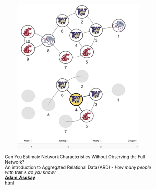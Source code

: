 <body>
    <div class="container">
        <h1></h1>
        <article>
            <br>
            <div class="explainers">
                <ol class="explainer">
                    <div class="row">
                        <div class="col-sm-2">
                            <figure>
                                <picture>
                                    <img src="/assets/img/publication_preview/ard.png" class="img-fluid rounded" alt="ard.png">
                                </picture>
                            </figure>
                        </div>
                        <div class="col-sm-10">
                            <div class="title">Can You Estimate Network Characteristics Without Observing the Full Network?</div>
                            <div class="snippet">
                                An introduction to Aggregated Relational Data (ARD) - <em>How many people with trait X do you know?</em>
                            </div>
                                <u><strong>Adam Visokay</strong></u>
                            </div>
                            <div class="links">
                                <a href="https://avisokay.shinyapps.io/uw_ard_viz/" class="btn btn-sm btn-outline-primary" target="_blank">html</a>
                            </div>
                        </div>
                    </div>
                </ol>
            </div>
        </article>


